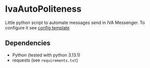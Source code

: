 # IvaAutoPoliteness

Little python script to automate messages send in IVA Messenger.
To configure it see [config template](./config/config.template.json)

## Dependencies

* Python (tested with python 3.13.1)
* requests (see `requirements.txt`)